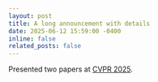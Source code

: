 ```yaml
---
layout: post
title: A long announcement with details
date: 2025-06-12 15:59:00 -0400
inline: false
related_posts: false
---
```

Presented two papers at [CVPR 2025](https://cvpr.thecvf.com/).
